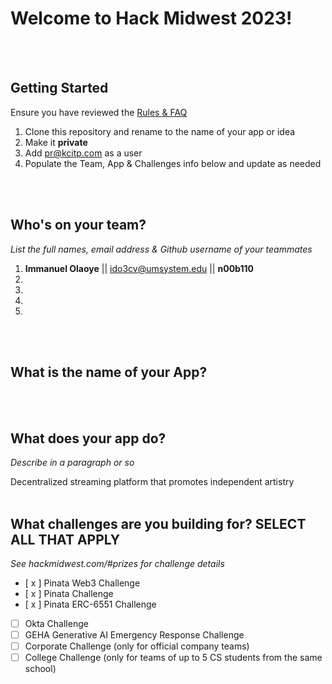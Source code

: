 # Welcome to Hack Midwest 2023!
<br /><br />


## Getting Started
Ensure you have reviewed the [Rules & FAQ](https://hackmidwest.com/#faq)
1. Clone this repository and rename to the name of your app or idea
2. Make it **private**
3. Add pr@kcitp.com as a user
4. Populate the Team, App & Challenges info below and update as needed

<br /><br />

## Who's on your team?
*List the full names,  email address & Github username of your teammates*

1. **Immanuel Olaoye**  || ido3cv@umsystem.edu || **n00b110**
2. 
3.
4.
5.

<br /><br />


## What is the name of your App?

<br /><br />
## What does your app do?
*Describe in a paragraph or so*


Decentralized streaming platform that promotes independent artistry
<br /><br />


## What challenges are you building for? SELECT ALL THAT APPLY
*See hackmidwest.com/#prizes for challenge details*
- [ x ]  Pinata Web3 Challenge
- [ x ]  Pinata Challenge
- [ x ]  Pinata ERC-6551 Challenge
- [ ]  Okta Challenge
- [ ]  GEHA Generative AI Emergency Response Challenge
- [ ]  Corporate Challenge (only for official company teams)
- [ ]  College Challenge (only for teams of up to 5 CS students from the same school)

<br /><br />




